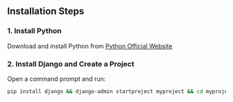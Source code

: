 ## Installation Steps

### 1. Install Python

Download and install Python from [Python Official Website](https://www.python.org/downloads/)

### 2. Install Django and Create a Project

Open a command prompt and run:

```bash
pip install django && django-admin startproject myproject && cd myproject && python manage.py runserver
```
